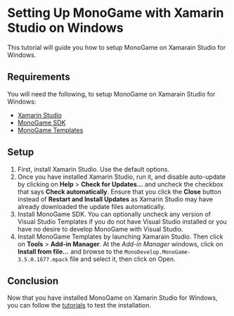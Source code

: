 # Setting Up MonoGame with Xamarin Studio on Windows
This tutorial will guide you how to setup MonoGame on Xamarain Studio for Windows.

## Requirements
You will need the following, to setup MonoGame on Xamarain Studio for Windows:

 - [Xamarin Studio](http://download.xamarin.com/studio/Windows/XamarinStudio-5.10.1.6-0.msi)
 - [MonoGame SDK](http://www.monogame.net/releases/v3.5.1/MonoGameSetup.exe)
 - [MonoGame Templates](http://addins.monodevelop.com/Stable/Win32/5.10.3/MonoDevelop.MonoGame-3.5.0.1677.mpack)

## Setup
 1. First, install Xamarin Studio. Use the default options.
 2. Once you have installed Xamarin Studio, run it, and disable auto-update by clicking on **Help** > **Check for Updates...** and uncheck the checkbox that says **Check automatically**. Ensure that you click the **Close** button instead of **Restart and Install Updates** as Xamarin Studio may have already downloaded the update files automatically.
 3. Install MonoGame SDK. You can optionally uncheck any version of Visual Studio Templates if you do not have Visual Studio installed or you have no desire to develop MonoGame with Visual Studio.
 4. Install MonoGame Templates by launching Xamarain Studio. Then click on **Tools** > **Add-in Manager**. At the *Add-in Manager* windows, click on **Install from file...** and browse to the `MonoDevelop.MonoGame-3.5.0.1677.mpack` file and select it, then click on Open.  

## Conclusion
Now that you have installed MonoGame on Xamarin Studio for Windows, you can follow the [tutorials](http://www.monogame.net/docs/html/Tutorials.html) to test the installation.

